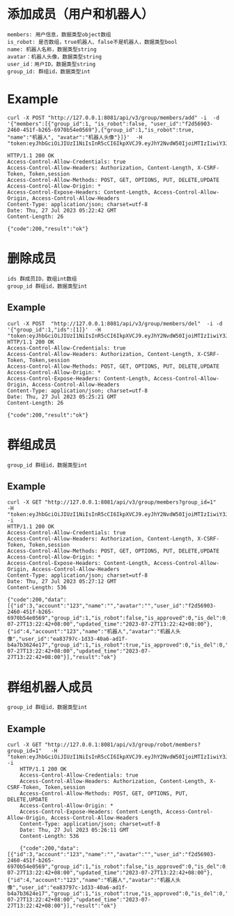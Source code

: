 # 添加成员（用户和机器人）

    members: 用户信息，数据类型object数组
    is_robot: 是否数组，true机器人、false不是机器人，数据类型bool
    name: 机器人名称，数据类型string
    avatar：机器人头像，数据类型string
    user_id：用户ID，数据类型string
    group_id: 群组id，数据类型int

# Example


    curl -X POST "http://127.0.0.1:8081/api/v3/group/members/add" -i  -d '{"members":[{"group_id":1, "is_robot":false, "user_id":"f2d56903-2460-451f-b265-6970b54e0569"},{"group_id":1,"is_robot":true, "name":"机器人", "avatar":"机器人头像"}]}'  -H "token:eyJhbGciOiJIUzI1NiIsInR5cCI6IkpXVCJ9.eyJhY2NvdW50IjoiMTIzIiwiY3JlYXRlX3RpbWUiOjE2OTAzNzQwNDh9.v8EnBzvNZ9lPotme6RxevBMQfxw9HQkum3tQeBWKAMg" 

    HTTP/1.1 200 OK
    Access-Control-Allow-Credentials: true
    Access-Control-Allow-Headers: Authorization, Content-Length, X-CSRF-Token, Token,session
    Access-Control-Allow-Methods: POST, GET, OPTIONS, PUT, DELETE,UPDATE
    Access-Control-Allow-Origin: *
    Access-Control-Expose-Headers: Content-Length, Access-Control-Allow-Origin, Access-Control-Allow-Headers
    Content-Type: application/json; charset=utf-8
    Date: Thu, 27 Jul 2023 05:22:42 GMT
    Content-Length: 26

    {"code":200,"result":"ok"}


# 删除成员

    ids 群成员ID，数组int数组
    group_id 群组id，数据类型int


## Example

    curl -X POST  "http://127.0.0.1:8081/api/v3/group/members/del"  -i -d '{"group_id":1,"ids":[1]}'  -H "token:eyJhbGciOiJIUzI1NiIsInR5cCI6IkpXVCJ9.eyJhY2NvdW50IjoiMTIzIiwiY3JlYXRlX3RpbWUiOjE2OTAzNzQwNDh9.v8EnBzvNZ9lPotme6RxevBMQfxw9HQkum3tQeBWKAMg" 
    HTTP/1.1 200 OK
    Access-Control-Allow-Credentials: true
    Access-Control-Allow-Headers: Authorization, Content-Length, X-CSRF-Token, Token,session
    Access-Control-Allow-Methods: POST, GET, OPTIONS, PUT, DELETE,UPDATE
    Access-Control-Allow-Origin: *
    Access-Control-Expose-Headers: Content-Length, Access-Control-Allow-Origin, Access-Control-Allow-Headers
    Content-Type: application/json; charset=utf-8
    Date: Thu, 27 Jul 2023 05:25:21 GMT
    Content-Length: 26

    {"code":200,"result":"ok"}



# 群组成员

    group_id 群组id，数据类型int
    
## Example

    curl -X GET "http://127.0.0.1:8081/api/v3/group/members?group_id=1"   -H "token:eyJhbGciOiJIUzI1NiIsInR5cCI6IkpXVCJ9.eyJhY2NvdW50IjoiMTIzIiwiY3JlYXRlX3RpbWUiOjE2OTAzNzQwNDh9.v8EnBzvNZ9lPotme6RxevBMQfxw9HQkum3tQeBWKAMg"  -i
    HTTP/1.1 200 OK
    Access-Control-Allow-Credentials: true
    Access-Control-Allow-Headers: Authorization, Content-Length, X-CSRF-Token, Token,session
    Access-Control-Allow-Methods: POST, GET, OPTIONS, PUT, DELETE,UPDATE
    Access-Control-Allow-Origin: *
    Access-Control-Expose-Headers: Content-Length, Access-Control-Allow-Origin, Access-Control-Allow-Headers
    Content-Type: application/json; charset=utf-8
    Date: Thu, 27 Jul 2023 05:27:12 GMT
    Content-Length: 536

    {"code":200,"data":[{"id":3,"account":"123","name":"","avatar":"","user_id":"f2d56903-2460-451f-b265-6970b54e0569","group_id":1,"is_robot":false,"is_approved":0,"is_del":0,"created_time":"2023-07-27T13:22:42+08:00","updated_time":"2023-07-27T13:22:42+08:00"},{"id":4,"account":"123","name":"机器人","avatar":"机器人头像","user_id":"ea83797c-1d33-40a6-ad1f-b4a7b3624e17","group_id":1,"is_robot":true,"is_approved":0,"is_del":0,"created_time":"2023-07-27T13:22:42+08:00","updated_time":"2023-07-27T13:22:42+08:00"}],"result":"ok"}



# 群组机器人成员

    group_id 群组id，数据类型int

## Example

    curl -X GET "http://127.0.0.1:8081/api/v3/group/robot/members?group_id=1"   -H "token:eyJhbGciOiJIUzI1NiIsInR5cCI6IkpXVCJ9.eyJhY2NvdW50IjoiMTIzIiwiY3JlYXRlX3RpbWUiOjE2OTAzNzQwNDh9.v8EnBzvNZ9lPotme6RxevBMQfxw9HQkum3tQeBWKAMg"  -i
        HTTP/1.1 200 OK
        Access-Control-Allow-Credentials: true
        Access-Control-Allow-Headers: Authorization, Content-Length, X-CSRF-Token, Token,session
        Access-Control-Allow-Methods: POST, GET, OPTIONS, PUT, DELETE,UPDATE
        Access-Control-Allow-Origin: *
        Access-Control-Expose-Headers: Content-Length, Access-Control-Allow-Origin, Access-Control-Allow-Headers
        Content-Type: application/json; charset=utf-8
        Date: Thu, 27 Jul 2023 05:26:11 GMT
        Content-Length: 536

        {"code":200,"data":[{"id":3,"account":"123","name":"","avatar":"","user_id":"f2d56903-2460-451f-b265-6970b54e0569","group_id":1,"is_robot":false,"is_approved":0,"is_del":0,"created_time":"2023-07-27T13:22:42+08:00","updated_time":"2023-07-27T13:22:42+08:00"},{"id":4,"account":"123","name":"机器人","avatar":"机器人头像","user_id":"ea83797c-1d33-40a6-ad1f-b4a7b3624e17","group_id":1,"is_robot":true,"is_approved":0,"is_del":0,"created_time":"2023-07-27T13:22:42+08:00","updated_time":"2023-07-27T13:22:42+08:00"}],"result":"ok"}